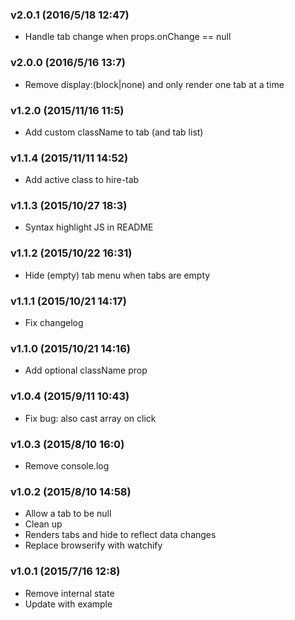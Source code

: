 ### v2.0.1	(2016/5/18 12:47)
* Handle tab change when props.onChange == null

### v2.0.0	(2016/5/16 13:7)
* Remove display:(block|none) and only render one tab at a time

### v1.2.0	(2015/11/16 11:5)
* Add custom className to tab (and tab list)

### v1.1.4	(2015/11/11 14:52)
* Add active class to hire-tab

### v1.1.3	(2015/10/27 18:3)
* Syntax highlight JS in README

### v1.1.2	(2015/10/22 16:31)
* Hide (empty) tab menu when tabs are empty

### v1.1.1	(2015/10/21 14:17)
* Fix changelog

### v1.1.0	(2015/10/21 14:16)
* Add optional className prop

### v1.0.4	(2015/9/11 10:43)
* Fix bug: also cast array on click

### v1.0.3	(2015/8/10 16:0)
* Remove console.log

### v1.0.2	(2015/8/10 14:58)
* Allow a tab to be null
* Clean up
* Renders tabs and hide to reflect data changes
* Replace browserify with watchify

### v1.0.1	(2015/7/16 12:8)
* Remove internal state
* Update with example

